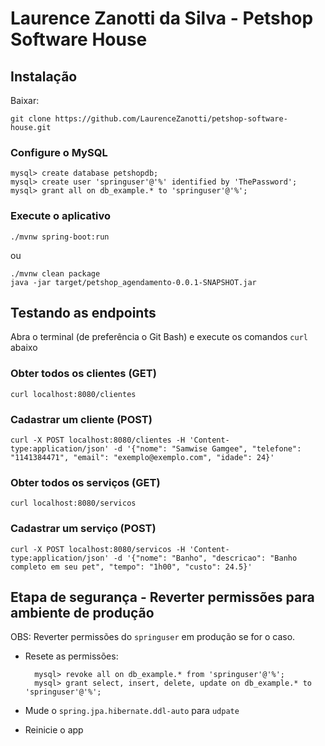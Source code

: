 # Laurence Zanotti da Silva - Petshop Software House

## Instalação

Baixar: 

    git clone https://github.com/LaurenceZanotti/petshop-software-house.git

### Configure o MySQL

    mysql> create database petshopdb;
    mysql> create user 'springuser'@'%' identified by 'ThePassword';
    mysql> grant all on db_example.* to 'springuser'@'%';


### Execute o aplicativo

    ./mvnw spring-boot:run

ou

    ./mvnw clean package
    java -jar target/petshop_agendamento-0.0.1-SNAPSHOT.jar

## Testando as endpoints

Abra o terminal (de preferência o Git Bash) e execute os comandos `curl` abaixo

### Obter todos os clientes (GET)

    curl localhost:8080/clientes

### Cadastrar um cliente (POST)

    curl -X POST localhost:8080/clientes -H 'Content-type:application/json' -d '{"nome": "Samwise Gamgee", "telefone": "1141384471", "email": "exemplo@exemplo.com", "idade": 24}'

### Obter todos os serviços (GET)

    curl localhost:8080/servicos

### Cadastrar um serviço (POST)

    curl -X POST localhost:8080/servicos -H 'Content-type:application/json' -d '{"nome": "Banho", "descricao": "Banho completo em seu pet", "tempo": "1h00", "custo": 24.5}'

## Etapa de segurança - Reverter permissões para ambiente de produção

OBS: Reverter permissões do `springuser` em produção se for o caso.

* Resete as permissões:

        mysql> revoke all on db_example.* from 'springuser'@'%';
        mysql> grant select, insert, delete, update on db_example.* to 'springuser'@'%';

* Mude o `spring.jpa.hibernate.ddl-auto` para `udpate`

* Reinicie o app
